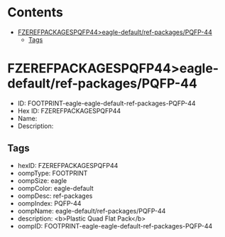 



Contents
========

* [FZEREFPACKAGESPQFP44>eagle-default/ref-packages/PQFP-44](#fzerefpackagespqfp44eagle-defaultref-packagespqfp-44)
	* [Tags](#tags)

# FZEREFPACKAGESPQFP44>eagle-default/ref-packages/PQFP-44

- ID: FOOTPRINT-eagle-eagle-default-ref-packages-PQFP-44
- Hex ID: FZEREFPACKAGESPQFP44
- Name: 
- Description: 

## Tags

- hexID: FZEREFPACKAGESPQFP44
- oompType: FOOTPRINT
- oompSize: eagle
- oompColor: eagle-default
- oompDesc: ref-packages
- oompIndex: PQFP-44
- oompName: eagle-default/ref-packages/PQFP-44
- description: &lt;b&gt;Plastic Quad Flat Pack&lt;/b&gt;
- oompID: FOOTPRINT-eagle-eagle-default-ref-packages-PQFP-44
